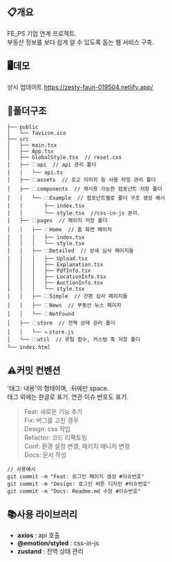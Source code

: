 ## 📋개요

FE_PS 기업 연계 프로젝트.  
부동산 정보를 보다 쉽게 알 수 있도록 돕는 웹 서비스 구축.

## 🖥️데모

상시 업데이트
https://zesty-faun-019504.netlify.app/

## 📁폴더구조

```
├── public
│   └── favicon.ico
├── src
│   ├── main.tsx
│   ├── App.tsx
│   ├── GlobalStyle.tsx  // reset.css
│   ├── 🗀api  // api 관리 폴더
│   │   └── api.ts
│   ├── 🗀assets  // 로고 이미지 등 사용 파일 관리 폴더
│   ├── 🗀components  // 재사용 가능한 컴포넌트 저장 폴더
│   │   └── 🗀Example  // 컴포넌트별로 폴더 구조 생성 예시
│   │       ├── index.tsx
│   │       └── style.tsx  //css-in-js 분리.
│   ├── 🗀pages  // 페이지 저장 폴더
│   │   ├── 🗀Home  // 홈 화면 페이지
│   │   │   ├── index.tsx
│   │   │   └── style.tsx
│   │   ├── 🗀Detailed  // 상세 심사 페이지들
│   │   │   ├── Upload.tsx
│   │   │   ├── Explanation.tsx
│   │   │   ├── PdfInfo.tsx
│   │   │   ├── LocationInfo.tsx
│   │   │   ├── AuctionInfo.tsx
│   │   │   └── style.tsx
│   │   ├── 🗀Simple  // 간편 심사 페이지들
│   │   ├── 🗀News  // 부동산 뉴스 페이지
│   │   └── 🗀NotFound
│   ├── 🗀store  // 전역 상태 관리 폴더
│   │   └── ㄴstore.js
│   └── 🗀util  // 유틸 함수, 커스텀 훅 저장 폴더
└── index.html
```

## ⚠️커밋 컨벤션

'태그: 내용'의 형태이며, :뒤에만 space.  
태그 외에는 한글로 표기.
연관 이슈 번호도 표기.

> Feat: 새로운 기능 추가  
> Fix: 버그를 고친 경우  
> Design: css 작업  
> Refactor: 코드 리팩토링  
> Conf: 환경 설정 변경, 패키지 매니저 변경  
> Docs: 문서 작성

```
// 사용예시
git commit -m "Feat: 로그인 페이지 생성 #이슈번호"
git commit -m "Design: 로그인 버튼 디자인 #이슈번호"
git commit -m "Docs: Readme.md 수정 #이슈번호"
```

## 📚사용 라이브러리

- **axios** : api 호출
- **@emotion/styled** : css-in-js
- **zustand** : 전역 상태 관리
